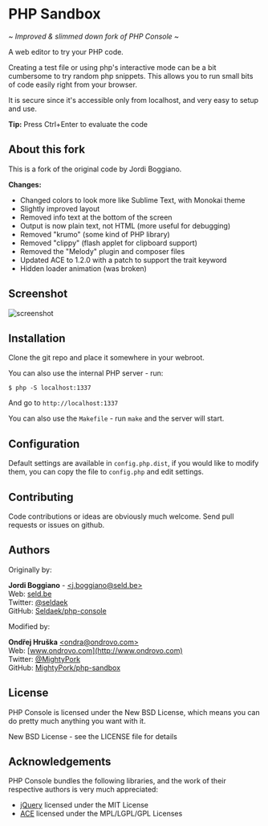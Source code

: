 PHP Sandbox
===========

*~ Improved & slimmed down fork of PHP Console ~*

A web editor to try your PHP code.

Creating a test file or using php's interactive mode can be a bit cumbersome
to try random php snippets. This allows you to run small bits of code easily
right from your browser.

It is secure since it's accessible only from localhost, and very easy to
setup and use.

**Tip:** Press Ctrl+Enter to evaluate the code

About this fork
---------------

This is a fork of the original code by Jordi Boggiano.

**Changes:**

- Changed colors to look more like Sublime Text, with Monokai theme
- Slightly improved layout
- Removed info text at the bottom of the screen
- Output is now plain text, not HTML (more useful for debugging)
- Removed "krumo" (some kind of PHP library)
- Removed "clippy" (flash applet for clipboard support)
- Removed the "Melody" plugin and composer files
- Updated ACE to 1.2.0 with a patch to support the trait keyword
- Hidden loader animation (was broken)

Screenshot
----------

![screenshot](https://dl.dropboxusercontent.com/u/64454818/PERMANENT/php-sandbox.png)

Installation
------------

Clone the git repo and place it somewhere in your webroot.

You can also use the internal PHP server - run:

    $ php -S localhost:1337

And go to `http://localhost:1337`

You can also use the `Makefile` - run `make` and the server will start.

Configuration
-------------

Default settings are available in `config.php.dist`, if you would like to modify
them, you can copy the file to `config.php` and edit settings.

Contributing
------------

Code contributions or ideas are obviously much welcome. Send pull requests or issues on github.

Authors
-------

Originally by:

**Jordi Boggiano** - [&lt;j.boggiano@seld.be&gt;](mailto:j.boggiano@seld.be)<br>
Web: [seld.be](http://seld.be/)<br>
Twitter: [@seldaek](http://twitter.com/seldaek)<br>
GitHub: [Seldaek/php-console](https://github.com/Seldaek/php-console)

Modified by:

**Ondřej Hruška** [&lt;ondra@ondrovo.com&gt;](mailto:ondra@ondrovo.com)<br>
Web: [www.ondrovo.com](http://www.ondrovo.com)<br>
Twitter: [@MightyPork](http://twitter.com/MightyPork)<br>
GitHub: [MightyPork/php-sandbox](https://github.com/MightyPork/php-sandbox)


License
-------

PHP Console is licensed under the New BSD License, which means you can do pretty much anything you want with it.

New BSD License - see the LICENSE file for details

Acknowledgements
----------------

PHP Console bundles the following libraries, and the work of their respective authors is very much appreciated:

- [jQuery](http://jquery.com) licensed under the MIT License
- [ACE](http://ace.ajax.org/) licensed under the MPL/LGPL/GPL Licenses
